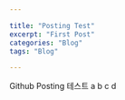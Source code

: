 ```yaml
---

title: "Posting Test" 
excerpt: "First Post"
categories: "Blog"
tags: "Blog"

---
```


Github Posting 테스트
a
b
c
d

